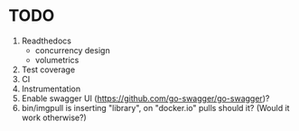 # TODO

1. Readthedocs
   - concurrency design
   - volumetrics
2. Test coverage
3. CI
4. Instrumentation
5. Enable swagger UI (https://github.com/go-swagger/go-swagger)?
6. bin/imgpull is inserting "library", on "docker.io" pulls should it? (Would it work otherwise?)
